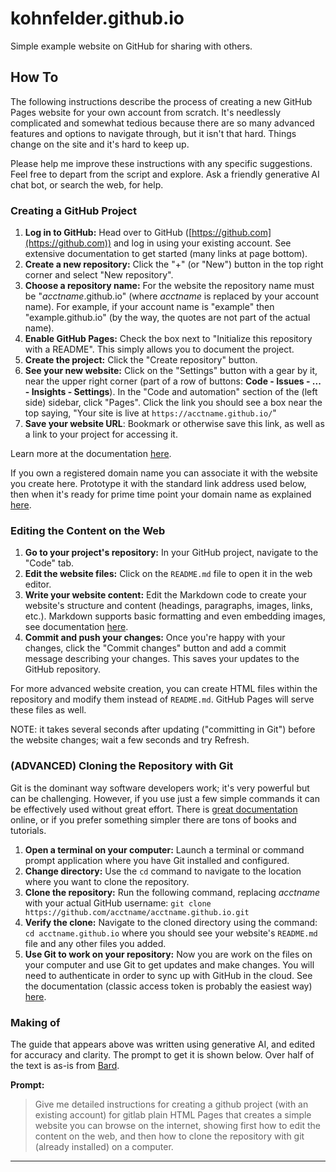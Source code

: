 # kohnfelder.github.io

Simple example website on GitHub for sharing with others.

## How To

The following instructions describe the process of creating a
new GitHub Pages website for your own account from scratch.
It's needlessly complicated and somewhat tedious because there are
so many advanced features and options to navigate through, but
it isn't that hard. Things change on the site and it's hard to keep up.

Please help me improve these instructions with any specific suggestions.
Feel free to depart from the script and explore.
Ask a friendly generative AI chat bot, or search the web, for help.

### Creating a GitHub Project

1. **Log in to GitHub:** Head over to GitHub
([https://github.com](https://github.com))
and log in using your existing account.
See extensive documentation to get started (many links at page bottom).
2. **Create a new repository:** Click the "+" (or "New") button in
the top right corner and select "New repository".
3. **Choose a repository name:** For the website the repository name must be
"*acctname*.github.io" (where *acctname* is replaced by your account name).
For example, if your account name is "example" then "example.github.io"
(by the way, the quotes are not part of the actual name).
4. **Enable GitHub Pages:** Check the box next to
"Initialize this repository with a README".
This simply allows you to document the project.
5. **Create the project:** Click the "Create repository" button.
6. **See your new website:** Click on the "Settings" button with a gear by it,
near the upper right corner (part of a row of buttons: 
**Code - Issues - ... - Insights - Settings**).
In the "Code and automation" section of the (left side) sidebar, click "Pages".
Click the link you should see a box near the top saying,
"Your site is live at `https://acctname.github.io/`"
7. **Save your website URL**: Bookmark or otherwise save this link,
as well as a link to your project for accessing it.

Learn more at the documentation
[here](https://docs.github.com/en/pages/getting-started-with-github-pages).

If you own a registered domain name you can associate it with the website
you create here. Prototype it with the standard link address used below,
then when it's ready for prime time point your domain name as explained
[here](https://docs.github.com/en/pages/configuring-a-custom-domain-for-your-github-pages-site).

### Editing the Content on the Web

1. **Go to your project's repository:**
In your GitHub project, navigate to the "Code" tab.
2. **Edit the website files:**
Click on the `README.md` file to open it in the web editor.
3. **Write your website content:** Edit the Markdown code to
create your website's structure and content
(headings, paragraphs, images, links, etc.).
Markdown supports basic formatting and even embedding images,
see documentation [here](https://docs.github.com/en/get-started/writing-on-github/getting-started-with-writing-and-formatting-on-github/basic-writing-and-formatting-syntax).
4. **Commit and push your changes:** Once you're happy with your changes,
click the "Commit changes" button and add a commit message describing
your changes. This saves your updates to the GitHub repository.

For more advanced website creation, you can create HTML files
within the repository and modify them instead of `README.md`.
GitHub Pages will serve these files as well.

NOTE: it takes several seconds after updating ("committing in Git")
before the website changes; wait a few seconds and try Refresh.

### (ADVANCED) Cloning the Repository with Git

Git is the dominant way software developers work; it's very powerful
but can be challenging. However, if you use just a few simple commands
it can be effectively used without great effort.
There is [great documentation](https://git-scm.com/book/en/v2/) online,
or if you prefer something simpler there are tons of books and tutorials.

1. **Open a terminal on your computer:**
Launch a terminal or command prompt application where you have
Git installed and configured.
2. **Change directory:** Use the `cd` command to navigate to
the location where you want to clone the repository.
3. **Clone the repository:** Run the following command,
replacing *acctname* with your actual GitHub username:
`git clone https://github.com/acctname/acctname.github.io.git`
4. **Verify the clone:** Navigate to the cloned directory using the command:
`cd acctname.github.io` where
you should see your website's `README.md` file and any other files you added.
5. **Use Git to work on your repository:** Now you are work on the files
on your computer and use Git to get updates and make changes.
You will need to authenticate in order to sync up with GitHub in the cloud.
See the documentation (classic access token is probably the easiest way)
[here](https://docs.github.com/en/authentication/keeping-your-account-and-data-secure/managing-your-personal-access-tokens#creating-a-personal-access-token-classic).

### Making of

The guide that appears above was written using generative AI,
and edited for accuracy and clarity. The prompt to get it is shown below.
Over half of the text is as-is from
[Bard](https://g.co/bard/share/bf84ab143b28).

**Prompt:**

> Give me detailed instructions for creating a github project (with an existing account) for gitlab plain HTML Pages that creates a simple website you can browse on the internet, showing first how to edit the content on the web, and then how to clone the repository with git (already installed) on a computer.

<hr/>
